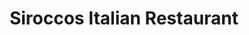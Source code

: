 ---
title: "Siroccos Italian Restaurant"
address: "Patrick Street, Tullamore, Co. Offaly"
tel: "+353 (0)57 935 2839"
county: "Offaly"
category: "Italian Restaurants"
type: "Content"
lat: "53.275665283203125"
lng: "-7.493520736694336"
---